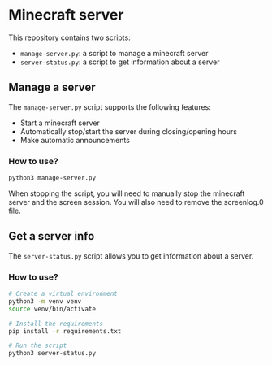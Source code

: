 # Minecraft server

This repository contains two scripts:

- `manage-server.py`: a script to manage a minecraft server
- `server-status.py`: a script to get information about a server

## Manage a server

The `manage-server.py` script supports the following features:

- Start a minecraft server
- Automatically stop/start the server during closing/opening hours
- Make automatic announcements

### How to use?

```bash
python3 manage-server.py
```

When stopping the script, you will need to manually stop the minecraft server and the screen session.
You will also need to remove the screenlog.0 file.

## Get a server info

The `server-status.py` script allows you to get information about a server.

### How to use?

```bash
# Create a virtual environment
python3 -m venv venv
source venv/bin/activate

# Install the requirements
pip install -r requirements.txt

# Run the script
python3 server-status.py
```
